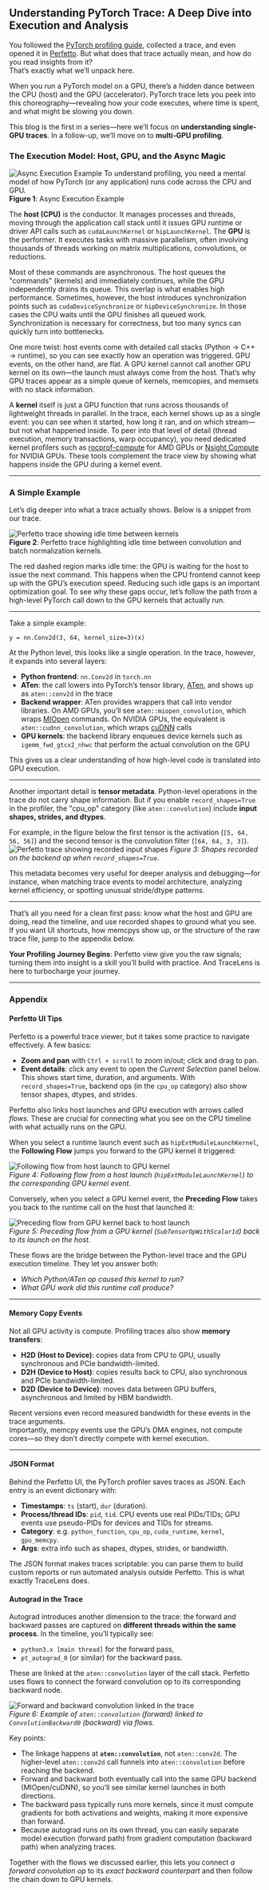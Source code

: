 ## Understanding PyTorch Trace: A Deep Dive into Execution and Analysis

You followed the [PyTorch profiling guide](../conceptual/torch_profiling_guide.ipynb), collected a trace, and even opened it in [Perfetto](https://ui.perfetto.dev/). But what does that trace actually mean, and how do you read insights from it?  
That’s exactly what we’ll unpack here.  

When you run a PyTorch model on a GPU, there’s a hidden dance between the CPU (host) and the GPU (accelerator). PyTorch trace lets you peek into this choreography—revealing how your code executes, where time is spent, and what might be slowing you down.  

This blog is the first in a series—here we’ll focus on **understanding single-GPU traces**. In a follow-up, we’ll move on to **multi-GPU profiling**.


### The Execution Model: Host, GPU, and the Async Magic  
![Async Execution Example](./imgs/profiling_analysis_fig1.png)
To understand profiling, you need a mental model of how PyTorch (or any application) runs code across the CPU and GPU.  
**Figure 1**: Async Execution Example

The **host (CPU)** is the conductor. It manages processes and threads, moving through the application call stack until it issues GPU runtime or driver API calls such as `cudaLaunchKernel` or `hipLaunchKernel`. The **GPU** is the performer. It executes tasks with massive parallelism, often involving thousands of threads working on matrix multiplications, convolutions, or reductions.  

Most of these commands are asynchronous. The host queues the "commands" (kernels) and immediately continues, while the GPU independently drains its queue. This overlap is what enables high performance. Sometimes, however, the host introduces synchronization points such as `cudaDeviceSynchronize` or `hipDeviceSynchronize`. In those cases the CPU waits until the GPU finishes all queued work. Synchronization is necessary for correctness, but too many syncs can quickly turn into bottlenecks.  

One more twist: host events come with detailed call stacks (Python → C++ → runtime), so you can see exactly how an operation was triggered. GPU events, on the other hand, are flat. A GPU kernel cannot call another GPU kernel on its own—the launch must always come from the host. That’s why GPU traces appear as a simple queue of kernels, memcopies, and memsets with no stack information.  

A **kernel** itself is just a GPU function that runs across thousands of lightweight threads in parallel. In the trace, each kernel shows up as a single event: you can see when it started, how long it ran, and on which stream—but not what happened inside. To peer into that level of detail (thread execution, memory transactions, warp occupancy), you need dedicated kernel profilers such as [rocprof-compute](https://rocm.docs.amd.com/projects/rocprofiler-compute/en/latest/) for AMD GPUs or [Nsight Compute](https://developer.nvidia.com/nsight-compute) for NVIDIA GPUs. These tools complement the trace view by showing what happens inside the GPU during a kernel event.  




---

### A Simple Example

Let’s dig deeper into what a trace actually shows. Below is a snippet from our trace.

![Perfetto trace showing idle time between kernels](./imgs/profiling_analysis_fig2.png)  
**Figure 2**: Perfetto trace highlighting idle time between convolution and batch normalization kernels.

The red dashed region marks idle time: the GPU is waiting for the host to issue the next command. This happens when the CPU frontend cannot keep up with the GPU’s execution speed. Reducing such idle gaps is an important optimization goal. To see why these gaps occur, let’s follow the path from a high-level PyTorch call down to the GPU kernels that actually run.

---

Take a simple example:

    y = nn.Conv2d(3, 64, kernel_size=3)(x)

At the Python level, this looks like a single operation. In the trace, however, it expands into several layers:  
- **Python frontend**: `nn.Conv2d` in `torch.nn`  
- **ATen**: the call lowers into PyTorch’s tensor library, [ATen](https://pytorch.org/cppdocs/notes/aten.html), and shows up as `aten::conv2d` in the trace  
- **Backend wrapper**: ATen provides wrappers that call into vendor libraries. On AMD GPUs, you’ll see `aten::miopen_convolution`, which wraps [MIOpen](https://rocm.docs.amd.com/projects/MIOpen/en/latest/) commands. On NVIDIA GPUs, the equivalent is `aten::cudnn_convolution`, which wraps [cuDNN](https://developer.nvidia.com/cudnn) calls  
- **GPU kernels**: the backend library enqueues device kernels such as `igemm_fwd_gtcx2_nhwc` that perform the actual convolution on the GPU  

This gives us a clear understanding of how high-level code is translated into GPU execution.  


---
Another important detail is **tensor metadata**. Python-level operations in the trace do not carry shape information. But if you enable `record_shapes=True` in the profiler, the "cpu_op" category (like `aten::convolution`) include **input shapes, strides, and dtypes**.  

For example, in the figure below the first tensor is the activation (`[5, 64, 56, 56]`) and the second tensor is the convolution filter (`[64, 64, 3, 3]`).  
![Perfetto trace showing recorded input shapes](./imgs/profiling_analysis_fig3.png)
*Figure 3: Shapes recorded on the backend op when `record_shapes=True`.*  

This metadata becomes very useful for deeper analysis and debugging—for instance, when matching trace events to model architecture, analyzing kernel efficiency, or spotting unusual stride/dtype patterns.

---

That’s all you need for a clean first pass: know what the host and GPU are doing, read the timeline, and use recorded shapes to ground what you see. If you want UI shortcuts, how memcpys show up, or the structure of the raw trace file, jump to the appendix below.

**Your Profiling Journey Begins**: Perfetto view give you the raw signals; turning them into insight is a skill you’ll build with practice. And TraceLens is here to turbocharge your journey.

---
### Appendix

#### Perfetto UI Tips

Perfetto is a powerful trace viewer, but it takes some practice to navigate effectively. A few basics:  

- **Zoom and pan** with `Ctrl + scroll` to zoom in/out; click and drag to pan.  
- **Event details**: click any event to open the *Current Selection* panel below. This shows start time, duration, and arguments. With `record_shapes=True`, backend ops (in the `cpu_op` category) also show tensor shapes, dtypes, and strides.  

Perfetto also links host launches and GPU execution with arrows called *flows*. These are crucial for connecting what you see on the CPU timeline with what actually runs on the GPU.  

When you select a runtime launch event such as `hipExtModuleLaunchKernel`, the **Following Flow** jumps you forward to the GPU kernel it triggered:  

![Following flow from host launch to GPU kernel](./imgs/profiling_analysis_fig4.png)  
*Figure 4: Following flow from a host launch (`hipExtModuleLaunchKernel`) to the corresponding GPU kernel event.*  

Conversely, when you select a GPU kernel event, the **Preceding Flow** takes you back to the runtime call on the host that launched it:  

![Preceding flow from GPU kernel back to host launch](./imgs/profiling_analysis_fig5.png)  
*Figure 5: Preceding flow from a GPU kernel (`SubTensorOpWithScalar1d`) back to its launch on the host.*  

These flows are the bridge between the Python-level trace and the GPU execution timeline. They let you answer both:  
- *Which Python/ATen op caused this kernel to run?*  
- *What GPU work did this runtime call produce?*  



---

#### Memory Copy Events
Not all GPU activity is compute. Profiling traces also show **memory transfers**:  

- **H2D (Host to Device)**: copies data from CPU to GPU, usually synchronous and PCIe bandwidth-limited.  
- **D2H (Device to Host)**: copies results back to CPU, also synchronous and PCIe bandwidth-limited.  
- **D2D (Device to Device)**: moves data between GPU buffers, asynchronous and limited by HBM bandwidth.  

Recent versions even record measured bandwidth for these events in the trace arguments.  
Importantly, memcpy events use the GPU’s DMA engines, not compute cores—so they don’t directly compete with kernel execution.

---

#### JSON Format
Behind the Perfetto UI, the PyTorch profiler saves traces as JSON. Each entry is an event dictionary with:  

- **Timestamps**: `ts` (start), `dur` (duration).  
- **Process/thread IDs**: `pid`, `tid`. CPU events use real PIDs/TIDs; GPU events use pseudo-PIDs for devices and TIDs for streams.  
- **Category**: e.g. `python_function`, `cpu_op`, `cuda_runtime`, `kernel`, `gpu_memcpy`.  
- **Args**: extra info such as shapes, dtypes, strides, or bandwidth.  

The JSON format makes traces scriptable: you can parse them to build custom reports or run automated analysis outside Perfetto. This is what exactly TraceLens does.


#### Autograd in the Trace

Autograd introduces another dimension to the trace: the forward and backward passes are captured on **different threads within the same process**. In the timeline, you’ll typically see:  
- `python3.x [main thread]` for the forward pass,  
- `pt_autograd_0` (or similar) for the backward pass.  

These are linked at the `aten::convolution` layer of the call stack. Perfetto uses flows to connect the forward convolution op to its corresponding backward node.  

![Forward and backward convolution linked in the trace](./imgs/profiling_analysis_fig6.png)  
*Figure 6: Example of `aten::convolution` (forward) linked to `ConvolutionBackward0` (backward) via flows.*  

Key points:  
- The linkage happens at **`aten::convolution`**, not `aten::conv2d`. The higher-level `aten::conv2d` call funnels into `aten::convolution` before reaching the backend.  
- Forward and backward both eventually call into the same GPU backend (MIOpen/cuDNN), so you’ll see similar kernel launches in both directions.  
- The backward pass typically runs more kernels, since it must compute gradients for both activations and weights, making it more expensive than forward.  
- Because autograd runs on its own thread, you can easily separate model execution (forward path) from gradient computation (backward path) when analyzing traces.  

Together with the flows we discussed earlier, this lets you connect *a forward convolution op* to its *exact backward counterpart* and then follow the chain down to GPU kernels.
